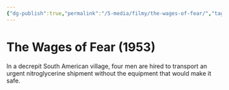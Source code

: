 ```yaml
---
{"dg-publish":true,"permalink":"/5-media/filmy/the-wages-of-fear/","tags":["to-watch","фильм","#Adventure","#Drama","#Thriller"]}
---
```


# The Wages of Fear (1953)
 
In a decrepit South American village, four men are hired to transport an urgent nitroglycerine shipment without the equipment that would make it safe.

